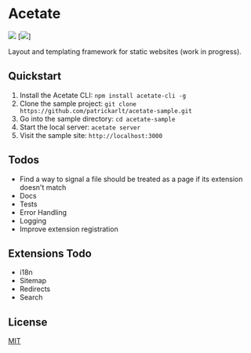 # Acetate

[![](https://img.shields.io/npm/v/acetate.svg?style=flat-square)](https://www.npmjs.com/package/acetate)
[![](https://david-dm.org/patrickarlt/acetate.svg)]

Layout and templating framework for static websites (work in progress).

## Quickstart

1. Install the Acetate CLI: `npm install acetate-cli -g`
2. Clone the sample project: `git clone https://github.com/patrickarlt/acetate-sample.git`
3. Go into the sample directory: `cd acetate-sample`
4. Start the local server: `acetate server`
5. Visit the sample site: `http://localhost:3000`

## Todos

* Find a way to signal a file should be treated as a page if its extension doesn't match
* Docs
* Tests
* Error Handling
* Logging
* Improve extension registration

## Extensions Todo

* i18n
* Sitemap
* Redirects
* Search

## License

[MIT](LICENSE)
